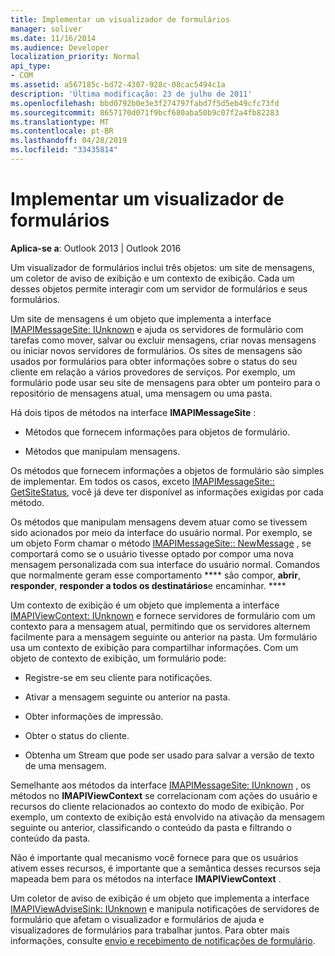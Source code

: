 ```yaml
---
title: Implementar um visualizador de formulários
manager: soliver
ms.date: 11/16/2014
ms.audience: Developer
localization_priority: Normal
api_type:
- COM
ms.assetid: a567185c-bd72-4307-928c-08cac5494c1a
description: 'Última modificação: 23 de julho de 2011'
ms.openlocfilehash: bbd0792b0e3e3f274797fabd7f5d5eb49cfc73fd
ms.sourcegitcommit: 8657170d071f9bcf680aba50b9c07f2a4fb82283
ms.translationtype: MT
ms.contentlocale: pt-BR
ms.lasthandoff: 04/28/2019
ms.locfileid: "33435814"
---
```

# <a name="implementing-a-form-viewer"></a>Implementar um visualizador de formulários

  
  
**Aplica-se a**: Outlook 2013 | Outlook 2016 
  
Um visualizador de formulários inclui três objetos: um site de mensagens, um coletor de aviso de exibição e um contexto de exibição. Cada um desses objetos permite interagir com um servidor de formulários e seus formulários.
  
Um site de mensagens é um objeto que implementa a interface [IMAPIMessageSite: IUnknown](imapimessagesiteiunknown.md) e ajuda os servidores de formulário com tarefas como mover, salvar ou excluir mensagens, criar novas mensagens ou iniciar novos servidores de formulários. Os sites de mensagens são usados por formulários para obter informações sobre o status do seu cliente em relação a vários provedores de serviços. Por exemplo, um formulário pode usar seu site de mensagens para obter um ponteiro para o repositório de mensagens atual, uma mensagem ou uma pasta. 
  
Há dois tipos de métodos na interface **IMAPIMessageSite** : 
  
- Métodos que fornecem informações para objetos de formulário.
    
- Métodos que manipulam mensagens.
    
Os métodos que fornecem informações a objetos de formulário são simples de implementar. Em todos os casos, exceto [IMAPIMessageSite:: GetSiteStatus](imapimessagesite-getsitestatus.md), você já deve ter disponível as informações exigidas por cada método.
  
Os métodos que manipulam mensagens devem atuar como se tivessem sido acionados por meio da interface do usuário normal. Por exemplo, se um objeto Form chamar o método [IMAPIMessageSite:: NewMessage](imapimessagesite-newmessage.md) , se comportará como se o usuário tivesse optado por compor uma nova mensagem personalizada com sua interface do usuário normal. Comandos que normalmente geram esse comportamento **** são compor, **abrir**, **responder**, **responder a todos os destinatários**e encaminhar. **** 
  
Um contexto de exibição é um objeto que implementa a interface [IMAPIViewContext: IUnknown](imapiviewcontextiunknown.md) e fornece servidores de formulário com um contexto para a mensagem atual, permitindo que os servidores alternem facilmente para a mensagem seguinte ou anterior na pasta. Um formulário usa um contexto de exibição para compartilhar informações. Com um objeto de contexto de exibição, um formulário pode: 
  
- Registre-se em seu cliente para notificações.
    
- Ativar a mensagem seguinte ou anterior na pasta.
    
- Obter informações de impressão.
    
- Obter o status do cliente.
    
- Obtenha um Stream que pode ser usado para salvar a versão de texto de uma mensagem.
    
Semelhante aos métodos da interface [IMAPIMessageSite: IUnknown](imapimessagesiteiunknown.md) , os métodos no **IMAPIViewContext** se correlacionam com ações do usuário e recursos do cliente relacionados ao contexto do modo de exibição. Por exemplo, um contexto de exibição está envolvido na ativação da mensagem seguinte ou anterior, classificando o conteúdo da pasta e filtrando o conteúdo da pasta. 
  
Não é importante qual mecanismo você fornece para que os usuários ativem esses recursos, é importante que a semântica desses recursos seja mapeada bem para os métodos na interface **IMAPIViewContext** . 
  
Um coletor de aviso de exibição é um objeto que implementa a interface [IMAPIViewAdviseSink: IUnknown](imapiviewadvisesinkiunknown.md) e manipula notificações de servidores de formulário que afetam o visualizador e formulários de ajuda e visualizadores de formulários para trabalhar juntos. Para obter mais informações, consulte [envio e recebimento de notificações de formulário](sending-and-receiving-form-notifications.md). 
  

